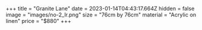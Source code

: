 +++
title = "Granite Lane"
date = 2023-01-14T04:43:17.664Z
hidden = false
image = "images/no-2_lr.png"
size = "76cm by 76cm"
material = "Acrylic on linen"
price = "$880"
+++
